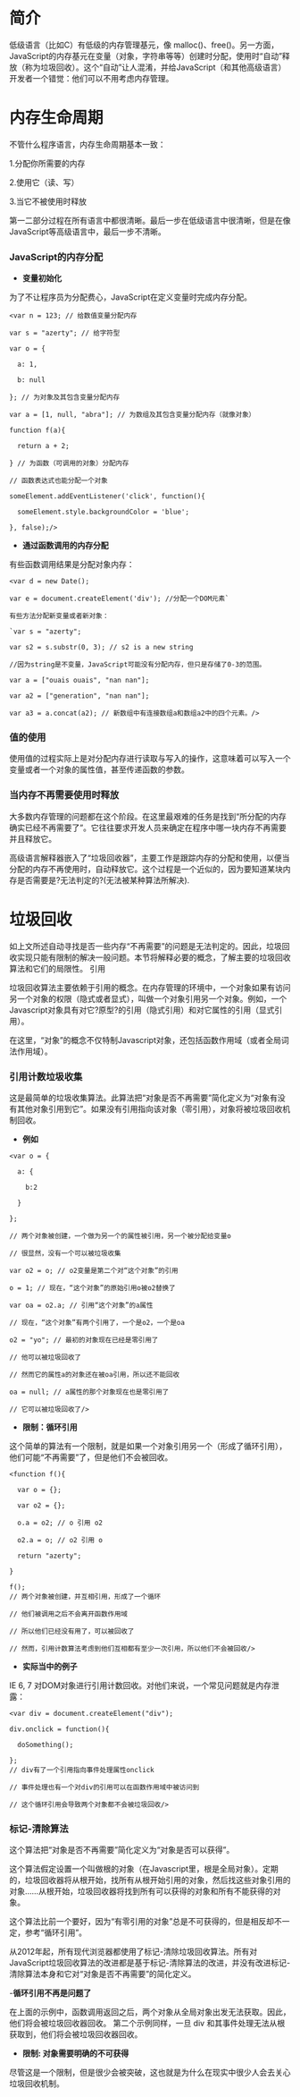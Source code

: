 # 简介

低级语言（比如C）有低级的内存管理基元，像 malloc()、free()。另一方面，JavaScript的内存基元在变量（对象，字符串等等）创建时分配，使用时“自动”释放（称为垃圾回收）。这个“自动”让人混淆，并给JavaScript（和其他高级语言）开发者一个错觉：他们可以不用考虑内存管理。

# 内存生命周期

不管什么程序语言，内存生命周期基本一致：

1.分配你所需要的内存

2.使用它（读、写）

3.当它不被使用时释放 

第一二部分过程在所有语言中都很清晰。最后一步在低级语言中很清晰，但是在像JavaScript等高级语言中，最后一步不清晰。

### JavaScript的内存分配

- **变量初始化**

为了不让程序员为分配费心，JavaScript在定义变量时完成内存分配。

```
<var n = 123; // 给数值变量分配内存

var s = "azerty"; // 给字符型 

var o = {

  a: 1,
  
  b: null 
  
}; // 为对象及其包含变量分配内存

var a = [1, null, "abra"]; // 为数组及其包含变量分配内存（就像对象）

function f(a){

  return a + 2;
  
} // 为函数（可调用的对象）分配内存

// 函数表达式也能分配一个对象

someElement.addEventListener('click', function(){

  someElement.style.backgroundColor = 'blue';
  
}, false);/>
```

- **通过函数调用的内存分配**

有些函数调用结果是分配对象内存：

```
<var d = new Date();

var e = document.createElement('div'); //分配一个DOM元素`

有些方法分配新变量或者新对象：

`var s = "azerty";

var s2 = s.substr(0, 3); // s2 is a new string

//因为string是不变量，JavaScript可能没有分配内存，但只是存储了0-3的范围。
 
var a = ["ouais ouais", "nan nan"];

var a2 = ["generation", "nan nan"];

var a3 = a.concat(a2); // 新数组中有连接数组a和数组a2中的四个元素。/>
```

### 值的使用

使用值的过程实际上是对分配内存进行读取与写入的操作，这意味着可以写入一个变量或者一个对象的属性值，甚至传递函数的参数。

### 当内存不再需要使用时释放

大多数内存管理的问题都在这个阶段。在这里最艰难的任务是找到“所分配的内存确实已经不再需要了”。它往往要求开发人员来确定在程序中哪一块内存不再需要并且释放它。

高级语言解释器嵌入了“垃圾回收器”，主要工作是跟踪内存的分配和使用，以便当分配的内存不再使用时，自动释放它。这个过程是一个近似的，因为要知道某块内存是否需要是?无法判定的?(无法被某种算法所解决).

# 垃圾回收

如上文所述自动寻找是否一些内存“不再需要”的问题是无法判定的。因此，垃圾回收实现只能有限制的解决一般问题。本节将解释必要的概念，了解主要的垃圾回收算法和它们的局限性。
引用

垃圾回收算法主要依赖于引用的概念。在内存管理的环境中，一个对象如果有访问另一个对象的权限（隐式或者显式），叫做一个对象引用另一个对象。例如，一个Javascript对象具有对它?原型?的引用（隐式引用）和对它属性的引用（显式引用）。

在这里，“对象”的概念不仅特制Javascript对象，还包括函数作用域（或者全局词法作用域）。

### 引用计数垃圾收集

这是最简单的垃圾收集算法。此算法把“对象是否不再需要”简化定义为“对象有没有其他对象引用到它”。如果没有引用指向该对象（零引用），对象将被垃圾回收机制回收。

- **例如**

```
<var o = {

  a: {
  
    b:2
    
  }
  
}; 

// 两个对象被创建，一个做为另一个的属性被引用，另一个被分配给变量o

// 很显然，没有一个可以被垃圾收集

var o2 = o; // o2变量是第二个对“这个对象”的引用

o = 1; // 现在，“这个对象”的原始引用o被o2替换了

var oa = o2.a; // 引用“这个对象”的a属性

// 现在，“这个对象”有两个引用了，一个是o2，一个是oa

o2 = "yo"; // 最初的对象现在已经是零引用了

// 他可以被垃圾回收了

// 然而它的属性a的对象还在被oa引用，所以还不能回收

oa = null; // a属性的那个对象现在也是零引用了

// 它可以被垃圾回收了/>
```

- **限制：循环引用**

这个简单的算法有一个限制，就是如果一个对象引用另一个（形成了循环引用），他们可能“不再需要”了，但是他们不会被回收。

```
<function f(){

  var o = {};
  
  var o2 = {};
  
  o.a = o2; // o 引用 o2
  
  o2.a = o; // o2 引用 o

  return "azerty";
  
}

f();
// 两个对象被创建，并互相引用，形成了一个循环

// 他们被调用之后不会离开函数作用域

// 所以他们已经没有用了，可以被回收了

// 然而，引用计数算法考虑到他们互相都有至少一次引用，所以他们不会被回收/>
```

- **实际当中的例子**

IE 6, 7 对DOM对象进行引用计数回收。对他们来说，一个常见问题就是内存泄露：

```
<var div = document.createElement("div");

div.onclick = function(){

  doSomething();
  
}; 
// div有了一个引用指向事件处理属性onclick

// 事件处理也有一个对div的引用可以在函数作用域中被访问到

// 这个循环引用会导致两个对象都不会被垃圾回收/>
```

### 标记-清除算法

这个算法把“对象是否不再需要”简化定义为“对象是否可以获得”。

这个算法假定设置一个叫做根的对象（在Javascript里，根是全局对象）。定期的，垃圾回收器将从根开始，找所有从根开始引用的对象，然后找这些对象引用的对象……从根开始，垃圾回收器将找到所有可以获得的对象和所有不能获得的对象。

这个算法比前一个要好，因为“有零引用的对象”总是不可获得的，但是相反却不一定，参考“循环引用”。

从2012年起，所有现代浏览器都使用了标记-清除垃圾回收算法。所有对JavaScript垃圾回收算法的改进都是基于标记-清除算法的改进，并没有改进标记-清除算法本身和它对“对象是否不再需要”的简化定义。

-**循环引用不再是问题了**

在上面的示例中，函数调用返回之后，两个对象从全局对象出发无法获取。因此，他们将会被垃圾回收器回收。
第二个示例同样，一旦 div 和其事件处理无法从根获取到，他们将会被垃圾回收器回收。

- **限制: 对象需要明确的不可获得**

尽管这是一个限制，但是很少会被突破，这也就是为什么在现实中很少人会去关心垃圾回收机制。
